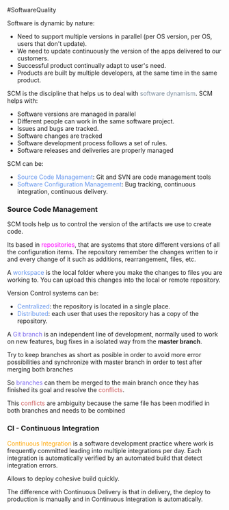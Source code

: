 #SoftwareQuality 

Software is dynamic by nature: 

* Need to support multiple versions in parallel (per OS version, per OS, users that don't update). 
* We need to update continuously the version of the apps delivered to our customers. 
* Successful product continually adapt to user's need. 
* Products are built by multiple developers, at the same time in the same product. 

SCM is the discipline that helps us to deal with <span style="color:LightSlateGrey;">software dynamism</span>. SCM helps with: 

* Software versions are managed in parallel 
* Different people can work in the same software project. 
* Issues and bugs are tracked.
* Software changes are tracked
* Software development process follows a set of rules. 
* Software releases and deliveries are properly managed

SCM can be: 

* <span style="color:CornflowerBlue;">Source Code Management</span>: Git and SVN are code management tools
* <span style="color:CornflowerBlue;">Software Configuration Management</span>: Bug tracking, continuous integration, continuous delivery. 


### Source Code Management

SCM tools help us to control the version of the artifacts we use to create code. 

Its based in <span style="color:fuchsia;">repositories</span>, that are systems that store different versions of all the configuration items. The repository remember the changes written to ir and every change of it such as additions, rearrangement, files, etc. 

A <span style="color:CornflowerBlue;">workspace</span> is the local folder where you make the changes to files you are working to. You can upload this changes into the local or remote repository. 

Version Control systems can be: 

* <span style="color:CornflowerBlue;">Centralized</span>: the repository is located in a single place. 
* <span style="color:CornflowerBlue;">Distributed</span>: each user that uses the repository has a copy of the repository. 

A <span style="color:MediumSlateBlue;">Git branch</span> is an independent line of development, normally used to work on new features, bug fixes in a isolated way from the **master branch**. 

Try to keep branches as short as posible in order to avoid more error possibilities and synchronize with master branch in order to test after merging both branches

So <span style="color:MediumSlateBlue;">branches</span> can them be merged to the main branch once they has finished its goal and resolve the <span style="color:IndianRed;">conflicts</span>. 

This <span style="color:IndianRed;">conflicts</span> are ambiguity because the same file has been modified in both branches and needs to be combined 


### CI - Continuous Integration

<span style="color:orange;">Continuous Integration</span> is a software development practice where work is frequently committed leading into multiple integrations per day. 
Each integration is automatically verified by an automated build that detect integration errors. 

Allows to deploy cohesive build quickly. 


The difference with Continuous Delivery is that in delivery, the deploy to production is manually and in Continuous Integration is automatically. 